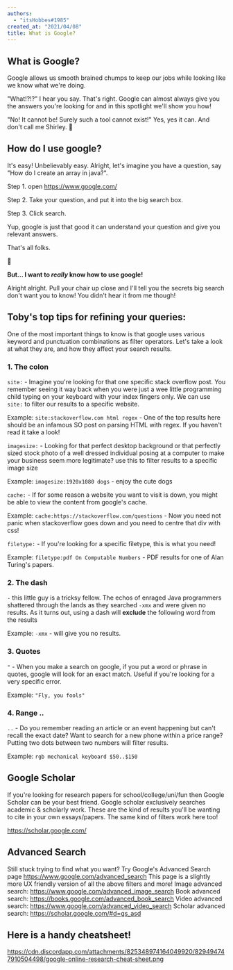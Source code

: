 ```yaml
---
authors:
  - "itsHobbes#1985"
created_at: "2021/04/08"
title: What is Google?
---
```


## What is Google?

Google allows us smooth brained chumps to keep our jobs while looking like we know what we're doing.

"What!?!?" I hear you say. That's right. Google can almost always give you the answers you're looking for and in this spotlight we'll show you how!

"No! It cannot be! Surely such a tool cannot exist!" Yes, yes it can. And don't call me Shirley. :pray:

## How do I use google?

It's easy! Unbelievably easy. Alright, let's imagine you have a question, say "How do I create an array in java?".

Step 1. open <https://www.google.com/>

Step 2. Take your question, and put it into the big search box.

Step 3. Click search.

Yup, google is just that good it can understand your question and give you relevant answers.

That's all folks.

🦗

**But... I want to _really_ know how to use google!**

Alright alright. Pull your chair up close and I'll tell you the secrets big search don't want you to know! You didn't hear it from me though!

## Toby's top tips for refining your queries:

One of the most important things to know is that google uses various keyword and punctuation combinations as filter operators. Let's take a look at what they are, and how they affect your search results.

### 1. The colon

`site:` - Imagine you're looking for that one specific stack overflow post. You remember seeing it way back when you were just a wee little programming child typing on your keyboard with your index fingers only. We can use `site:` to filter our results to a specific website.

Example: `site:stackoverflow.com html regex` - One of the top results here should be an infamous SO post on parsing HTML with regex. If you haven't read it take a look!

`imagesize:` - Looking for that perfect desktop background or that perfectly sized stock photo of a well dressed individual posing at a computer to make your business seem more legitimate? use this to filter results to a specific image size

Example: `imagesize:1920x1080 dogs` - enjoy the cute dogs

`cache:` - If for some reason a website you want to visit is down, you might be able to view the content from google's cache.

Example: `cache:https://stackoverflow.com/questions` - Now you need not panic when stackoverflow goes down and you need to centre that div with css!

`filetype:` - If you're looking for a specific filetype, this is what you need!

Example: `filetype:pdf On Computable Numbers` - PDF results for one of Alan Turing's papers.

### 2. The dash

`-` this little guy is a tricksy fellow. The echos of enraged Java programmers shattered through the lands as they searched `-xmx` and were given no results. As it turns out, using a dash will **exclude** the following word from the results

Example: `-xmx` - will give you no results.

### 3. Quotes

`"` - When you make a search on google, if you put a word or phrase in quotes, google will look for an exact match. Useful if you're looking for a very specific error.

Example: `"Fly, you fools"`

### 4. Range ..

`..` - Do you remember reading an article or an event happening but can't recall the exact date? Want to search for a new phone within a price range? Putting two dots between two numbers will filter results.

Example: `rgb mechanical keyboard $50..$150`

## Google Scholar

If you're looking for research papers for school/college/uni/fun then Google Scholar can be your best friend. Google scholar exclusively searches academic & scholarly work. These are the kind of results you'll be wanting to cite in your own essays/papers. The same kind of filters work here too!

<https://scholar.google.com/>

## Advanced Search

Still stuck trying to find what you want? Try Google's Advanced Search page <https://www.google.com/advanced_search>
This page is a slightly more UX friendly version of all the above filters and more!
Image advanced search: <https://www.google.com/advanced_image_search>
Book advanced search: <https://books.google.com/advanced_book_search>
Video advanced search: <https://www.google.com/advanced_video_search>
Scholar advanced search: <https://scholar.google.com/#d=gs_asd>

## Here is a handy cheatsheet!

https://cdn.discordapp.com/attachments/825348974164049920/829494747910504498/google-online-research-cheat-sheet.png
